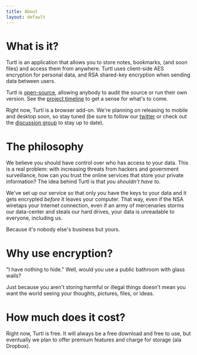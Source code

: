 ```yaml
---
title: About
layout: default
---
```


What is it?
===========

Turtl is an application that allows you to store notes, bookmarks, (and soon
files) and access them from anywhere. Turtl uses client-side AES encryption for
personal data, and RSA shared-key encryption when sending data between users.

Turtl is [open-source](https://github.com/turtl), allowing anybody to audit the
source or run their own version. See the [project timeline](https://github.com/turtl/js/issues/milestones)
to get a sense for what's to come.

Right now, Turtl is a browser add-on. We're planning on releasing to mobile and
desktop soon, so stay tuned (be sure to follow our [twitter](https://twitter.com/turtlapp)
or check out the [discussion group](http://groups.google.com/d/forum/turtl) to
stay up to date).

The philosophy
==============

We believe you should have control over who has access to your data. This is a
real problem: with increasing threats from hackers and government surveillance,
how can you trust the online services that store your private information? The
idea behind Turtl is that _you shouldn't have to._

We've set up our service so that only _you_ have the keys to your data and it
gets encrypted _before_ it leaves your computer. That way, even if the NSA
wiretaps your Internet connection, even if an army of mercenaries storms our
data-center and steals our hard drives, your data is unreadable to everyone,
including us.

Because it's nobody else's business but yours.

Why use encryption?
===================

"I have nothing to hide." Well, would you use a public bathroom with glass
walls?

Just because you aren't storing harmful or illegal things doesn't mean you want
the world seeing your thoughts, pictures, files, or ideas.

How much does it cost?
======================

Right now, Turtl is free. It will always be a free download and free to use, but
eventually we plan to offer premium features and charge for storage (ala
Dropbox).


